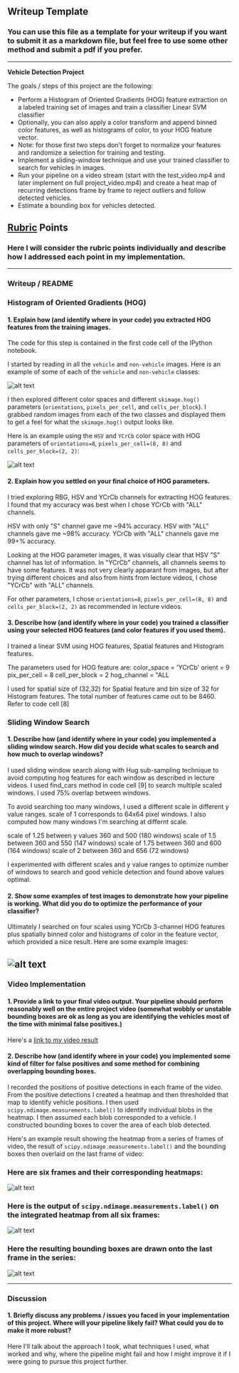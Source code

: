 ## Writeup Template
### You can use this file as a template for your writeup if you want to submit it as a markdown file, but feel free to use some other method and submit a pdf if you prefer.

---

**Vehicle Detection Project**

The goals / steps of this project are the following:

* Perform a Histogram of Oriented Gradients (HOG) feature extraction on a labeled training set of images and train a classifier Linear SVM classifier
* Optionally, you can also apply a color transform and append binned color features, as well as histograms of color, to your HOG feature vector. 
* Note: for those first two steps don't forget to normalize your features and randomize a selection for training and testing.
* Implement a sliding-window technique and use your trained classifier to search for vehicles in images.
* Run your pipeline on a video stream (start with the test_video.mp4 and later implement on full project_video.mp4) and create a heat map of recurring detections frame by frame to reject outliers and follow detected vehicles.
* Estimate a bounding box for vehicles detected.

[//]: # (Image References)
[image1]: ./examples/car_not_car.png
[image2]: ./examples/HOG_example.jpg
[image3]: ./examples/sliding_windows.jpg
[image4]: ./examples/sliding_window.jpg
[image5]: ./examples/bboxes_and_heat.png
[image6]: ./examples/labels_map.png
[image7]: ./examples/output_bboxes.png
[video1]: ./project_video.mp4

## [Rubric](https://review.udacity.com/#!/rubrics/513/view) Points
### Here I will consider the rubric points individually and describe how I addressed each point in my implementation.  

---
### Writeup / README

### Histogram of Oriented Gradients (HOG)

#### 1. Explain how (and identify where in your code) you extracted HOG features from the training images.

The code for this step is contained in the first code cell of the IPython notebook.

I started by reading in all the `vehicle` and `non-vehicle` images.  Here is an example of some of each of the `vehicle` and `non-vehicle` classes:

![alt text][image1]

I then explored different color spaces and different `skimage.hog()` parameters (`orientations`, `pixels_per_cell`, and `cells_per_block`).  I grabbed random images from each of the two classes and displayed them to get a feel for what the `skimage.hog()` output looks like.

Here is an example using the `HSV` and `YCrCb` color space with HOG parameters of `orientations=8`, `pixels_per_cell=(8, 8)` and `cells_per_block=(2, 2)`:

![alt text][image2]

#### 2. Explain how you settled on your final choice of HOG parameters.

I tried exploring RBG, HSV and YCrCb channels for extracting HOG features. I found that my accuracy was best when I chose YCrCb with "ALL" channels. 

HSV with only "S" channel gave me ~94% accuracy.
HSV with "ALL" channels gave me ~98% accuracy.
YCrCb with "ALL" channels gave me 99+% accuracy.

Looking at the HOG parameter images, it was visually clear that HSV "S" channel has lot of information. In "YCrCb" channels, all channels seems to have some features. It was not very clearly apparant from images, but after trying different choices and also from hints from lecture videos, I chose "YCrCb" with "ALL" channels.

For other parameters, I chose `orientations=8`, `pixels_per_cell=(8, 8)` and `cells_per_block=(2, 2)` as recommended in lecture videos.

#### 3. Describe how (and identify where in your code) you trained a classifier using your selected HOG features (and color features if you used them).

I trained a linear SVM using HOG features, Spatial features and Histogram features.

The parameters used for HOG feature are: 
color_space = 'YCrCb'
orient = 9  
pix_per_cell = 8
cell_per_block = 2
hog_channel = "ALL

I used for spatial size of (32,32) for Spatial feature and bin size of 32 for Histogram features.
The total number of features came out to be 8460. Refer to code cell [8]

### Sliding Window Search

#### 1. Describe how (and identify where in your code) you implemented a sliding window search.  How did you decide what scales to search and how much to overlap windows?

I used sliding window search along with Hug sub-sampling technique to avoid computing hog features for each window as described in lecture videos. I used find_cars method in code cell [9] to search multiple scaled windows. I used 75% overlap between windows.

To avoid searching too many windows, I used a different scale in different y value ranges. scale of 1 corresponds to 64x64 pixel windows. I also computed how many windows I'm searching at differnt scale.

scale of 1.25 between y values 360 and 500  (180 windows)
scale of 1.5 between 360 and 550 (147 windows)
scale of 1.75 between 360 and 600 (164 windows)
scale of 2 between 360 and 656 (72 windows)

I experimented with different scales and y value ranges to optimize number of windows to search and good vehicle detection and found above values optimal.

#### 2. Show some examples of test images to demonstrate how your pipeline is working.  What did you do to optimize the performance of your classifier?

Ultimately I searched on four scales using YCrCb 3-channel HOG features plus spatially binned color and histograms of color in the feature vector, which provided a nice result.  Here are some example images:

![alt text][image4]
---

### Video Implementation

#### 1. Provide a link to your final video output.  Your pipeline should perform reasonably well on the entire project video (somewhat wobbly or unstable bounding boxes are ok as long as you are identifying the vehicles most of the time with minimal false positives.)
Here's a [link to my video result](./project_video.mp4)


#### 2. Describe how (and identify where in your code) you implemented some kind of filter for false positives and some method for combining overlapping bounding boxes.

I recorded the positions of positive detections in each frame of the video.  From the positive detections I created a heatmap and then thresholded that map to identify vehicle positions.  I then used `scipy.ndimage.measurements.label()` to identify individual blobs in the heatmap.  I then assumed each blob corresponded to a vehicle.  I constructed bounding boxes to cover the area of each blob detected.  

Here's an example result showing the heatmap from a series of frames of video, the result of `scipy.ndimage.measurements.label()` and the bounding boxes then overlaid on the last frame of video:

### Here are six frames and their corresponding heatmaps:

![alt text][image5]

### Here is the output of `scipy.ndimage.measurements.label()` on the integrated heatmap from all six frames:
![alt text][image6]

### Here the resulting bounding boxes are drawn onto the last frame in the series:
![alt text][image7]



---

### Discussion

#### 1. Briefly discuss any problems / issues you faced in your implementation of this project.  Where will your pipeline likely fail?  What could you do to make it more robust?

Here I'll talk about the approach I took, what techniques I used, what worked and why, where the pipeline might fail and how I might improve it if I were going to pursue this project further.  

